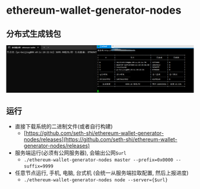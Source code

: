 # ethereum-wallet-generator-nodes

## 分布式生成钱包

![运行图](assets/1.png)


## 运行
* 直接下载系统的二进制文件(或者自行构建)
  * [https://github.com/seth-shi/ethereum-wallet-generator-nodes/releases](https://github.com/seth-shi/ethereum-wallet-generator-nodes/releases)
* 服务端运行(必须有公网服务器), 会输出公网`$url`
  * `./ethereum-wallet-generator-nodes master --prefix=0x0000 --suffix=9999`
* 任意节点运行, 手机, 电脑, 台式机 (会统一从服务端拉取配置, 然后上报进度)
    * `./ethereum-wallet-generator-nodes node --server={$url}`